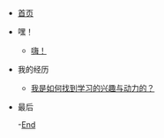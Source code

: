 <!-- docs/_sidebar.md -->

- [首页](README "寒冰的网站")

- 嘿！

  - [嗨！](page/01_Hi!/)

- 我的经历

  - [我是如何找到学习的兴趣与动力的？](page/02_我的经历/)

- 最后

  -[End](page/03_最后/)